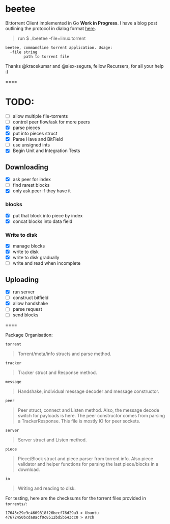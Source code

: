 # beetee

Bittorrent Client implemented in Go **Work in Progress**. I have a blog post outlining the protocol in dialog format [here](http://another.workingagenda.com/blog/post/d1alog/).

> run $ ./beetee -file=linux.torrent

    beetee, commandline torrent application. Usage:
      -file string
            path to torrent file

Thanks @kracekumar and @alex-segura, fellow Recursers, for all your help :)

====

# TODO:

- [ ] allow multiple file-torrents
- [ ] control peer flow/ask for more peers
- [x] parse pieces
- [x] put into pieces struct
- [x] Parse Have and BitField
- [ ] use unsigned ints
- [x] Begin Unit and Integration Tests

## Downloading

- [x] ask peer for index
- [ ] find rarest blocks
- [x] only ask peer if they have it

### blocks

- [x] put that block into piece by index
- [x] concat blocks into data field

### Write to disk

- [x] manage blocks
- [x] write to disk
- [x] write to disk gradually
- [ ] write and read when incomplete

## Uploading

- [x] run server
- [ ] construct bitfield
- [x] allow handshake
- [ ] parse request
- [ ] send blocks

====

Package Organisation:

`torrent`

> Torrent/meta/info structs and parse method.


`tracker`

> Tracker struct and Response method.

`message`

> Handshake, individual message decoder and message constructor.

`peer`

> Peer struct, connect and Listen method. Also, the message decode switch for payloads is here. The peer constructor comes from parsing a TrackerResponse. This file is mostly IO for peer sockets.

`server`

> Server struct and Listen method.

`piece`

> Piece/Block struct and piece parser from torrent info. Also piece validator and helper functions for parsing the last piece/blocks in a download.

`io`

> Writing and reading to disk.


For testing, here are the checksums for the torrent files provided in `torrents/`:

    17643c29e3c4609818f26becf76d29a3 > Ubuntu
    47672450bcda8acf0c8512bd5b543cc0 > Arch
